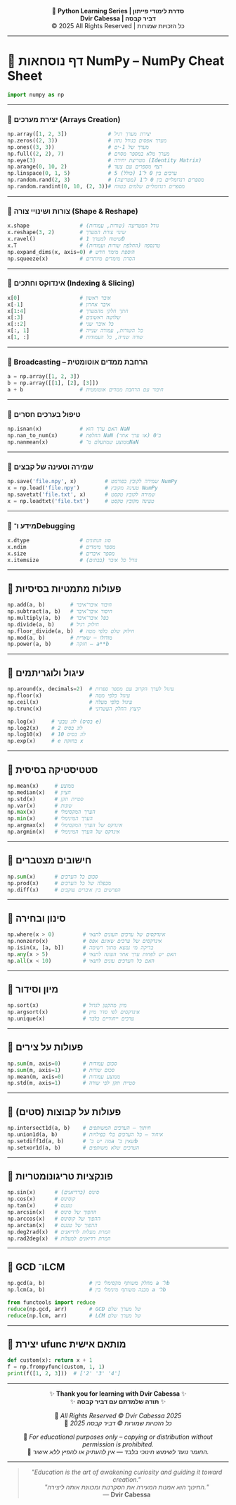 <!-- DC_HEADER_START -->
<div align="center">

🐍 **Python Learning Series | סדרת לימודי פייתון**  
**Dvir Cabessa | דביר קבסה**  
© 2025 All Rights Reserved | כל הזכויות שמורות

</div>

---
<!-- DC_HEADER_END -->

# 📘 דף נוסחאות NumPy – NumPy Cheat Sheet

```python
import numpy as np
```

---


### 🔹 יצירת מערכים (Arrays Creation)

```python
np.array([1, 2, 3])             # יצירת מערך רגיל
np.zeros((2, 3))                # מערך אפסים בגודל נתון
np.ones((3, 3))                 # מערך של 1-ים
np.full((2, 2), 7)              # מערך מלא במספר מסוים
np.eye(3)                       # מטריצת יחידה (Identity Matrix)
np.arange(0, 10, 2)             # רצף מספרים עם צעד
np.linspace(0, 1, 5)            # 5 ערכים בין 0 ל־1 (כולל)
np.random.rand(2, 3)            # מספרים רנדומליים בין 0 ל־1 (מטריצה)
np.random.randint(0, 10, (2, 3))# מספרים רנדומליים שלמים בטווח
```

---

### 🔹 צורות ושינויי צורה (Shape & Reshape)

```python
x.shape                # גודל המטריצה (שורות, עמודות)
x.reshape(3, 2)        # שינוי צורת המערך
x.ravel()              # שיטוח למערך 1D
x.T                    # טרנספוז (החלפת שורות ועמודות)
np.expand_dims(x, axis=0) # הוספת מימד חדש
np.squeeze(x)          # הסרת מימדים מיותרים
```

---

### 🔹 אינדוקס וחתכים (Indexing & Slicing)

```python
x[0]                   # איבר ראשון
x[-1]                  # איבר אחרון
x[1:4]                 # חתך חלקי מהמערך
x[:3]                  # שלושה ראשונים
x[::2]                 # כל איבר שני
x[:, 1]                # כל השורות, עמודה שנייה
x[1, :]                # שורה שנייה, כל העמודות
```

---

### 🔹 Broadcasting – הרחבת ממדים אוטומטית

```python
a = np.array([1, 2, 3])
b = np.array([[1], [2], [3]])
a + b                  # חיבור עם הרחבת ממדים אוטומטית
```

---

### 🔹 טיפול בערכים חסרים

```python
np.isnan(x)            # האם ערך הוא NaN
np.nan_to_num(x)       # החלפת NaN ב־0 (או ערך אחר)
np.nanmean(x)          # ממוצע שמתעלם מ־NaN
```

---

### 🔹 שמירה וטעינה של קבצים

```python
np.save('file.npy', x)         # שמירה לקובץ בפורמט NumPy
x = np.load('file.npy')        # טעינה מקובץ NumPy
np.savetxt('file.txt', x)      # שמירה לקובץ טקסט
x = np.loadtxt('file.txt')     # טעינה מקובץ טקסט
```

---

### 🔹 מידע ו־Debugging

```python
x.dtype                # סוג הנתונים
x.ndim                 # מספר מימדים
x.size                 # מספר איברים
x.itemsize             # גודל כל איבר (בבתים)
```

---

## 🔹 פעולות מתמטיות בסיסיות
```python
np.add(a, b)        # חיבור איבר־איבר
np.subtract(a, b)   # חיסור איבר־איבר
np.multiply(a, b)   # כפל איבר־איבר
np.divide(a, b)     # חילוק רגיל
np.floor_divide(a, b)  # חילוק שלם כלפי מטה
np.mod(a, b)        # מודולו – שארית
np.power(a, b)      # חזקה – a**b
```

---

## 🔹 עיגול ולוגריתמים
```python
np.around(x, decimals=2)  # עיגול לערך הקרוב עם מספר ספרות
np.floor(x)               # עיגול כלפי מטה
np.ceil(x)                # עיגול כלפי מעלה
np.trunc(x)               # קיצוץ החלק העשרוני

np.log(x)     # לוג טבעי (בסיס e)
np.log2(x)    # לוג בסיס 2
np.log10(x)   # לוג בסיס 10
np.exp(x)     # e בחזקת x
```

---

## 🔹 סטטיסטיקה בסיסית
```python
np.mean(x)     # ממוצע
np.median(x)   # חציון
np.std(x)      # סטיית תקן
np.var(x)      # שונות
np.max(x)      # הערך המקסימלי
np.min(x)      # הערך המינימלי
np.argmax(x)   # אינדקס של הערך המקסימלי
np.argmin(x)   # אינדקס של הערך המינימלי
```

---

## 🔹 חישובים מצטברים
```python
np.sum(x)      # סכום כל הערכים
np.prod(x)     # מכפלה של כל הערכים
np.diff(x)     # הפרשים בין איברים עוקבים
```

---

## 🔹 סינון ובחירה
```python
np.where(x > 0)         # אינדקסים של ערכים העונים לתנאי
np.nonzero(x)           # אינדקסים של ערכים שאינם אפס
np.isin(x, [a, b])      # בדיקה מי נמצא מתוך רשימה
np.any(x > 5)           # האם יש לפחות ערך אחד העונה לתנאי
np.all(x < 10)          # האם כל הערכים עונים לתנאי
```

---

## 🔹 מיון וסידור
```python
np.sort(x)              # מיון מהקטן לגדול
np.argsort(x)           # אינדקסים לפי סדר מיון
np.unique(x)            # ערכים ייחודיים בלבד
```

---

## 🔹 פעולות על צירים
```python
np.sum(m, axis=0)       # סכום עמודות
np.sum(m, axis=1)       # סכום שורות
np.mean(m, axis=0)      # ממוצע עמודות
np.std(m, axis=1)       # סטיית תקן לפי שורה
```

---

## 🔹 פעולות על קבוצות (סטים)
```python
np.intersect1d(a, b)    # חיתוך – הערכים המשותפים
np.union1d(a, b)        # איחוד – כל הערכים בלי כפילויות
np.setdiff1d(a, b)      # מה יש ב־a שאין ב־b
np.setxor1d(a, b)       # הערכים שלא משותפים
```

---

## 🔹 פונקציות טריגונומטריות
```python
np.sin(x)      # סינוס (ברדיאנים)
np.cos(x)      # קוסינוס
np.tan(x)      # טנגנס
np.arcsin(x)   # ההפוך של סינוס
np.arccos(x)   # ההפוך של קוסינוס
np.arctan(x)   # ההפוך של טנגנס
np.deg2rad(x)  # המרת מעלות לרדיאנים
np.rad2deg(x)  # המרת רדיאנים למעלות
```

---

## 🔹 GCD ו־LCM
```python
np.gcd(a, b)              # מחלק משותף מקסימלי בין a ל־b
np.lcm(a, b)              # מכנה משותף מינימלי בין a ל־b

from functools import reduce
reduce(np.gcd, arr)       # GCD של מערך שלם
reduce(np.lcm, arr)       # LCM של מערך שלם
```

---

## 🔹 יצירת ufunc מותאם אישית
```python
def custom(x): return x + 1
f = np.frompyfunc(custom, 1, 1)
print(f([1, 2, 3]))  # ['2' '3' '4']
```

<!-- DC_FOOTER_START -->
---

<div align="center">

✨ **Thank you for learning with Dvir Cabessa** ✨  
✨ **תודה שלמדתם עם דביר קבסה** ✨  

📘 *All Rights Reserved © Dvir Cabessa 2025*  
📘 *כל הזכויות שמורות © דביר קבסה 2025*  

🔗 *For educational purposes only – copying or distribution without permission is prohibited.*  
🔗 *החומר נועד לשימוש חינוכי בלבד — אין להעתיק או להפיץ ללא אישור.*

---

> _"Education is the art of awakening curiosity and guiding it toward creation."_  
> _"החינוך הוא אמנות המעירה את הסקרנות ומכוונת אותה ליצירה."_  
> — **Dvir Cabessa**

</div>
<!-- DC_FOOTER_END -->

